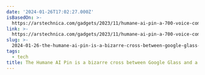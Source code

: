 ```yaml
---
date: '2024-01-26T17:02:27.000Z'
isBasedOn: >-
  https://arstechnica.com/gadgets/2023/11/humane-ai-pin-a-700-voice-command-box-definitely-wont-replace-your-phone/
link: >-
  https://arstechnica.com/gadgets/2023/11/humane-ai-pin-a-700-voice-command-box-definitely-wont-replace-your-phone/
slug: >-
  2024-01-26-the-humane-ai-pin-is-a-bizarre-cross-between-google-glass-and-a-pager-or-ars
tags:
  - tech
title: The Humane AI Pin is a bizarre cross between Google Glass and a pager | Ars
---
```


